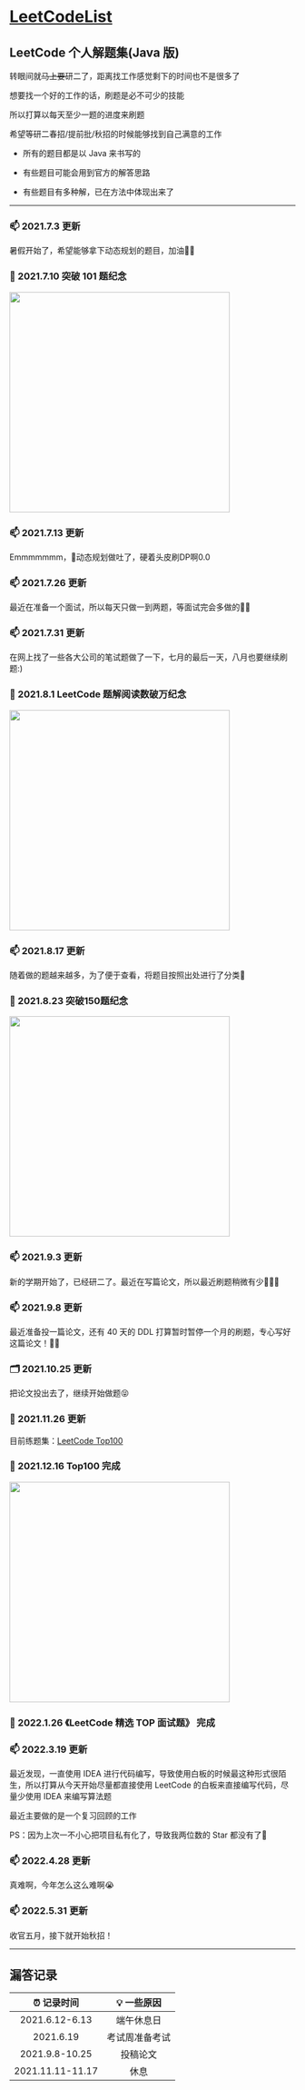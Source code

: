 # **[LeetCodeList](https://leetcode-cn.com/u/ihaoo/)**

## **LeetCode 个人解题集(Java 版)**

转眼间就~~马上要~~研二了，距离找工作感觉剩下的时间也不是很多了

想要找一个好的工作的话，刷题是必不可少的技能

所以打算以每天至少一题的进度来刷题

希望等研二春招/提前批/秋招的时候能够找到自己满意的工作

* 所有的题目都是以 Java 来书写的

* 有些题目可能会用到官方的解答思路

* 有些题目有多种解，已在方法中体现出来了 

***

### 📫 2021.7.3 更新    
暑假开始了，希望能够拿下动态规划的题目，加油💪🏻   
      
   
### 🎉 2021.7.10 突破 101 题纪念   
<img src="https://z3.ax1x.com/2021/07/10/RzDqzT.md.png" width="388px">   

### 📫 2021.7.13 更新   
Emmmmmmm，🤔动态规划做吐了，硬着头皮刷DP啊0.0     

### 📫 2021.7.26 更新   
最近在准备一个面试，所以每天只做一到两题，等面试完会多做的💪🏻        

### 📫 2021.7.31 更新       
在网上找了一些各大公司的笔试题做了一下，七月的最后一天，八月也要继续刷题:)   

### 🎉 2021.8.1 LeetCode 题解阅读数破万纪念   
<img src="https://i.loli.net/2021/08/01/xM4f5Va2XcBUzYC.png" width="388px">    

### 📫 2021.8.17 更新    
随着做的题越来越多，为了便于查看，将题目按照出处进行了分类🎒  

### 🎉 2021.8.23 突破150题纪念   
<img src="https://i.loli.net/2021/08/23/nGXYL9F7gykoxKB.png" width="388px">    

### 📫 2021.9.3 更新   
新的学期开始了，已经研二了。最近在写篇论文，所以最近刷题稍微有少🤷🏻‍♀️     

### 📫 2021.9.8 更新   
最近准备投一篇论文，还有 40 天的 DDL 打算暂时暂停一个月的刷题，专心写好这篇论文！💪🏻    

### 🗂 2021.10.25 更新   
把论文投出去了，继续开始做题😝   

### 📌 2021.11.26 更新  
目前练题集：[LeetCode Top100](https://github.com/iHa0/LeetCodeList/tree/master/Top100)    

### 🎉 2021.12.16 Top100 完成   
<img src="https://s2.loli.net/2021/12/16/QdPuXKkJCSBNvEs.png" width="388px">   

### 🎉 2022.1.26 《LeetCode 精选 TOP 面试题》 完成   

### 📫 2022.3.19 更新  
最近发现，一直使用 IDEA 进行代码编写，导致使用白板的时候最这种形式很陌生，所以打算从今天开始尽量都直接使用 LeetCode 的白板来直接编写代码，尽量少使用 IDEA 来编写算法题  

最近主要做的是一个复习回顾的工作   

PS：因为上次一不小心把项目私有化了，导致我两位数的 Star 都没有了🤣   

### 📫 2022.4.28 更新    
真难啊，今年怎么这么难啊😭   

### 📫 2022.5.31 更新    
收官五月，接下就开始秋招！


***

## **漏答记录**  

|  ⏰ 记录时间   | 💡 一些原因  |
|:----------:|:----------:|
| 2021.6.12-6.13  | 端午休息日 |
| 2021.6.19  | 考试周准备考试 |
|2021.9.8-10.25|投稿论文|
|2021.11.11-11.17|休息|
  

